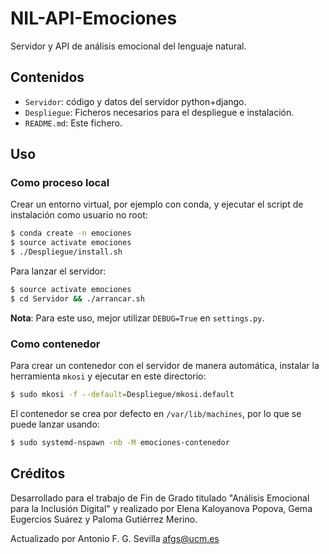 # NIL-API-Emociones

Servidor y API de análisis emocional del lenguaje natural.

## Contenidos

- `Servidor`: código y datos del servidor python+django.
- `Despliegue`: Ficheros necesarios para el despliegue e instalación.
- `README.md`: Este fichero.
 
## Uso

### Como proceso local

Crear un entorno virtual, por ejemplo con conda, y ejecutar el script de
instalación como usuario no root:

```sh
$ conda create -n emociones
$ source activate emociones
$ ./Despliegue/install.sh
```

Para lanzar el servidor:

```sh
$ source activate emociones
$ cd Servidor && ./arrancar.sh
```

**Nota**: Para este uso, mejor utilizar `DEBUG=True` en `settings.py`.

### Como contenedor

Para crear un contenedor con el servidor de manera automática, instalar la
herramienta `mkosi` y ejecutar en este directorio:

```sh
$ sudo mkosi -f --default=Despliegue/mkosi.default
```

El contenedor se crea por defecto en `/var/lib/machines`, por lo que se puede
lanzar usando:

```sh
$ sudo systemd-nspawn -nb -M emociones-contenedor
```

## Créditos

Desarrollado para el trabajo de Fin de Grado titulado "Análisis Emocional para
la Inclusión Digital" y realizado por Elena Kaloyanova Popova, Gema Eugercios
Suárez y Paloma Gutiérrez Merino.

Actualizado por Antonio F. G. Sevilla <afgs@ucm.es>

